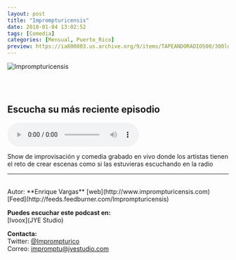 ```yaml
---
layout: post
title: "Imprompturicensis"
date: 2018-01-04 13:02:52
tags: [Comedia]
categories: [Mensual, Puerto_Rico]
preview: https://ia800803.us.archive.org/9/items/TAPEANDORADIO500/300logo_imprompturicensis_podcast-EnriqueVargas.png
---
```


![Imprompturicensis](https://ia800803.us.archive.org/9/items/TAPEANDORADIO500/500logo_imprompturicensis_podcast-EnriqueVargas.png)

<br/>
<br/>

## Escucha su más reciente episodio

<!--reproductor-feed=http://feeds.feedburner.com/Imprompturicensis-->
<!--reproductor-start-->
<audio id="audio" preload="auto" controls="" src="https://dts.podtrac.com/redirect.mp3/www.jyestudio.com/imprompturicensis/podcast/interpodcast2018-una-luz-roja-imitando-a-imprompturicensis.mp3"></audio>
<!--reproductor-end-->

Show de improvisación y comedia grabado en vivo donde los artistas tienen el reto de crear escenas como si las estuvieras escuchando en la radio

_ _ _
<br>
Autor: **Enrique Vargas**  
[web](http://www.imprompturicensis.com)  
[Feed](http://feeds.feedburner.com/Imprompturicensis)  


**Puedes escuchar este podcast en:**  
[Ivoox](JYE Studio)  


**Contacta:**  
Twitter: [@Imprompturico](https://twitter.com/Imprompturico)  
Correo: [impromptu@jyestudio.com](mailto:impromptu@jyestudio.com)  
